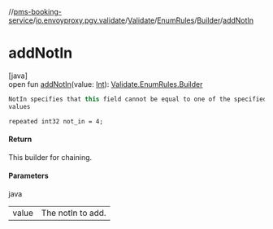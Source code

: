 //[pms-booking-service](../../../../../index.md)/[io.envoyproxy.pgv.validate](../../../index.md)/[Validate](../../index.md)/[EnumRules](../index.md)/[Builder](index.md)/[addNotIn](add-not-in.md)

# addNotIn

[java]\
open fun [addNotIn](add-not-in.md)(value: [Int](https://kotlinlang.org/api/core/kotlin-stdlib/kotlin/-int/index.html)): [Validate.EnumRules.Builder](index.md)

```kotlin
NotIn specifies that this field cannot be equal to one of the specified
values

```
`repeated int32 not_in = 4;`

#### Return

This builder for chaining.

#### Parameters

java

| | |
|---|---|
| value | The notIn to add. |